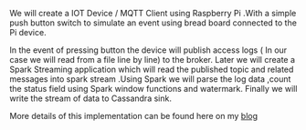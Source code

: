 We will create a  IOT Device / MQTT Client using Raspberry Pi .With a simple push button switch to simulate an event using bread board connected to the Pi device.

In the event of pressing button the device will publish access logs ( In our case we will read from a file line by line) to the broker. Later we will create a Spark Streaming application which will read the published topic and related messages into spark stream .Using Spark we will parse the log data ,count the status field using Spark window functions and watermark. Finally  we will write the stream of data to Cassandra sink.

More details of this implementation can be found here on my [blog](https://rupeshtr78.github.io/blog/)

